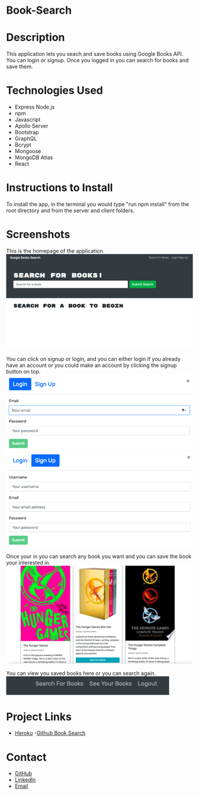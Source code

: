 # Book-Search

# Description
This application lets you seach and save books using Google Books API. You can login or signup. Once you logged in you can search for books and save them. 

# Technologies Used
- Express Node.js
- npm 
- Javascript 
- Apollo Server
- Bootstrap
- GraphQL
- Bcrypt 
- Mongoose 
- MongoDB Atlas
- React 

# Instructions to Install
To install the app, in the terminal you would type "run npm install" from the root directory and from the server and client folders. 

# Screenshots 
This is the homepage of the application. 
![homepage](https://github.com/michelaqyteza/Book-Search/blob/main/img/Homepagesc.png?raw=true)

You can click on signup or login, and you can either login if you already have an account or you could make an account by clicking the signup button on top. 
![login](https://github.com/michelaqyteza/Book-Search/blob/main/img/loginsc.png?raw=true)
![signup](https://github.com/michelaqyteza/Book-Search/blob/main/img/signupsc.png?raw=true)

Once your in you can search any book you want and you can save the book your interested in. 
![booksearch](https://github.com/michelaqyteza/Book-Search/blob/main/img/booksearch.png?raw=true)

You can view you saved books here or you can search again. 
![navbar](https://github.com/michelaqyteza/Book-Search/blob/main/img/navsc.png?raw=true)

# Project Links 
- [Heroku](https://github.com/michelaqyteza/Book-Search)
-[Github Book Search](https://obscure-waters-70910.herokuapp.com/)

# Contact 

- [GitHub](https://github.com/michelaqyteza)
- [LinkedIn](https://www.linkedin.com/in/michela-qyteza-705154207/)
- [Email](mailto:michelaq1997@gmail.com)